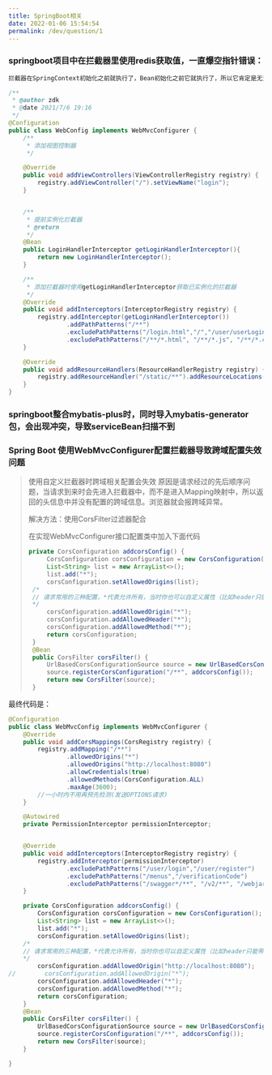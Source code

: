 ```yaml
---
title: SpringBoot相关
date: 2022-01-06 15:54:54
permalink: /dev/question/1
---
```


### springboot项目中在拦截器里使用redis获取值，一直爆空指针错误：

```bash
拦截器在SpringContext初始化之前就执行了，Bean初始化之前它就执行了，所以它肯定是无法获取SpringIOC容器中的内容的。那么我们就让拦截器执行的时候实例化拦截器Bean，在拦截器配置类里面先实例化拦截器，然后再获取就能解决这个问题。
```

```java
/**
 * @author zdk
 * @date 2021/7/6 19:16
 */
@Configuration
public class WebConfig implements WebMvcConfigurer {
    /**
     * 添加视图控制器
     */

    @Override
    public void addViewControllers(ViewControllerRegistry registry) {
        registry.addViewController("/").setViewName("login");
    }


    /**
     * 提前实例化拦截器
     * @return
     */
    @Bean
    public LoginHandlerInterceptor getLoginHandlerInterceptor(){
        return new LoginHandlerInterceptor();
    }

    /**
     * 添加拦截器时使用getLoginHandlerInterceptor获取已实例化的拦截器
     */
    @Override
    public void addInterceptors(InterceptorRegistry registry) {
        registry.addInterceptor(getLoginHandlerInterceptor())
                .addPathPatterns("/**")
                .excludePathPatterns("/login.html","/","/user/userLogin","/user/toLogin")
                .excludePathPatterns("/**/*.html", "/**/*.js", "/**/*.css", "/**/*.json", "/**/*.icon","/**/*.jpg","/**/*.png");
    }

    @Override
    public void addResourceHandlers(ResourceHandlerRegistry registry) {
        registry.addResourceHandler("/static/**").addResourceLocations(ResourceUtils.CLASSPATH_URL_PREFIX + "/static/");
    }
}
```



### springboot整合mybatis-plus时，同时导入mybatis-generator包，会出现冲突，导致serviceBean扫描不到





### Spring Boot 使用WebMvcConfigurer配置拦截器导致跨域配置失效问题

> 使用自定义拦截器时跨域相关配置会失效
> 原因是请求经过的先后顺序问题，当请求到来时会先进入拦截器中，而不是进入Mapping映射中，所以返回的头信息中并没有配置的跨域信息。浏览器就会报跨域异常。
>
> 解决方法：使用CorsFilter过滤器配合
>
> 在实现WebMvcConfigurer接口配置类中加入下面代码
>
> ```java
> private CorsConfiguration addcorsConfig() {
>      CorsConfiguration corsConfiguration = new CorsConfiguration();
>      List<String> list = new ArrayList<>();
>      list.add("*");
>      corsConfiguration.setAllowedOrigins(list);
>  /*
>  // 请求常用的三种配置，*代表允许所有，当时你也可以自定义属性（比如header只能带什么，只能是post方式等等）
>  */
>      corsConfiguration.addAllowedOrigin("*");
>      corsConfiguration.addAllowedHeader("*");
>      corsConfiguration.addAllowedMethod("*");
>      return corsConfiguration;
>  }
>  @Bean
>  public CorsFilter corsFilter() {
>      UrlBasedCorsConfigurationSource source = new UrlBasedCorsConfigurationSource();
>      source.registerCorsConfiguration("/**", addcorsConfig());
>      return new CorsFilter(source);
>  }
> 
> ```

最终代码是：

```java
@Configuration
public class WebMvcConfig implements WebMvcConfigurer {
    @Override
    public void addCorsMappings(CorsRegistry registry) {
        registry.addMapping("/**")
                .allowedOrigins("*")
                .allowedOrigins("http://localhost:8080")
                .allowCredentials(true)
                .allowedMethods(CorsConfiguration.ALL)
                .maxAge(3600);
        //一小时内不用再预先检测(发送OPTIONS请求)
    }

    @Autowired
    private PermissionInterceptor permissionInterceptor;


    @Override
    public void addInterceptors(InterceptorRegistry registry) {
        registry.addInterceptor(permissionInterceptor)
                .excludePathPatterns("/user/login","/user/register")
                .excludePathPatterns("/menus","/verificationCode")
                .excludePathPatterns("/swagger*/**", "/v2/**", "/webjars/**");
    }

    private CorsConfiguration addcorsConfig() {
        CorsConfiguration corsConfiguration = new CorsConfiguration();
        List<String> list = new ArrayList<>();
        list.add("*");
        corsConfiguration.setAllowedOrigins(list);
    /*
    // 请求常用的三种配置，*代表允许所有，当时你也可以自定义属性（比如header只能带什么，只能是post方式等等）
    */
        corsConfiguration.addAllowedOrigin("http://localhost:8080");
//        corsConfiguration.addAllowedOrigin("*");
        corsConfiguration.addAllowedHeader("*");
        corsConfiguration.addAllowedMethod("*");
        return corsConfiguration;
    }
    @Bean
    public CorsFilter corsFilter() {
        UrlBasedCorsConfigurationSource source = new UrlBasedCorsConfigurationSource();
        source.registerCorsConfiguration("/**", addcorsConfig());
        return new CorsFilter(source);
    }

}

```





































